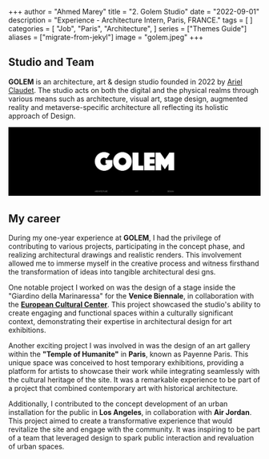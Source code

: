 +++
author = "Ahmed Marey"
title = "2. Golem Studio"
date = "2022-09-01"
description = "Experience - Architecture Intern, Paris, FRANCE."
tags = [
]
categories = [
    "Job",
    "Paris",
    "Architecture",
]
series = ["Themes Guide"]
aliases = ["migrate-from-jekyl"]
image = "golem.jpeg"
+++

## Studio and Team

**GOLEM** is an architecture, art & design studio founded in 2022 by [Ariel Claudet](https://www.linkedin.com/in/ariel-claudet/).
The studio acts on both the digital and the physical realms through various means such as architecture, visual art, stage design, augmented reality and metaverse-specific architecture all reflecting its holistic approach of Design.

![GOLEM, Paris FRANCE ](golem_logo.png)

## My career

During my one-year experience at **GOLEM**, I had the privilege of contributing to various projects, participating in the concept phase, and realizing architectural drawings and realistic renders. This involvement allowed me to immerse myself in the creative process and witness firsthand the transformation of ideas into tangible architectural desi  gns.

One notable project I worked on was the design of a stage inside the "Giardino della Marinaressa" for the **Venice Biennale**, in collaboration with the [**European Cultural Center**](https://ecc-italy.eu/about/aboutus). This project showcased the studio's ability to create engaging and functional spaces within a culturally significant context, demonstrating their expertise in architectural design for art exhibitions.

Another exciting project I was involved in was the design of an art gallery within the **"Temple of Humanite"** in **Paris**, known as Payenne Paris. This unique space was conceived to host temporary exhibitions, providing a platform for artists to showcase their work while integrating seamlessly with the cultural heritage of the site. It was a remarkable experience to be part of a project that combined contemporary art with historical architecture.

Additionally, I contributed to the concept development of an urban installation for the public in **Los Angeles**, in collaboration with **Air Jordan**. This project aimed to create a transformative experience that would revitalize the site and engage with the community. It was inspiring to be part of a team that leveraged design to spark public interaction and revaluation of urban spaces.



